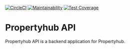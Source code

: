 [![CircleCI](https://circleci.com/gh/daktari01/propertyhub-api.svg?style=svg)](https://circleci.com/gh/daktari01/propertyhub-api)
[![Maintainability](https://api.codeclimate.com/v1/badges/bfca5ce38ee4157f3b1e/maintainability)](https://codeclimate.com/github/daktari01/propertyhub-api/maintainability)
[![Test Coverage](https://api.codeclimate.com/v1/badges/bfca5ce38ee4157f3b1e/test_coverage)](https://codeclimate.com/github/daktari01/propertyhub-api/test_coverage)


# Propertyhub API

Propertyhub API is a backend application for Propertyhub. 




